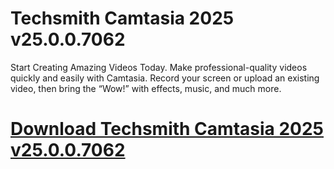 # Techsmith Camtasia 2025 v25.0.0.7062

Start Creating Amazing Videos Today. Make professional-quality videos quickly and easily with Camtasia. Record your screen or upload an existing video, then bring the “Wow!” with effects, music, and much more.

# [Download Techsmith Camtasia 2025 v25.0.0.7062](https://developer.team/software/35275-techsmith-camtasia-2025-v25007062.html)
